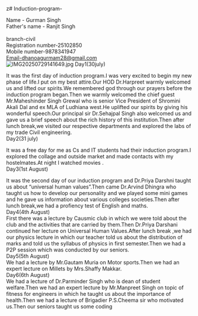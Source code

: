 

z# Induction-program-


Name - Gurman Singh
<br>
Father's name - Ranjit Singh 
<br>
<br>
branch-civil
<br>
Registration number-25102850
<br>
Mobile number-9878341947
<br>
Email-dhanoagurmam28@gmail.com
<br>
![IMG20250729141649.jpg](https://github.com/user-attachments/assets/0f1bd609-46dc-499c-a40a-5d478a4bf9f8)
Day1(30july)
<br>

It was the first day of induction program.I was very excited to begin my new phase of life.I put on my best attire.Our HOD Dr.Harpreet warmly welcomed us and lifted our spirits.We remembered god through our prayers before the induction program began.Then we warmly welcomed the chief guest Mr.Maheshinder Singh Grewal who is senior Vice President of Shromini Akali Dal and ex MLA of Ludhiana west.He uplifted our spirits by giving his wonderful speech.Our principal sir Dr.Sehajpal Singh also welcomed us and gave us a brief speech about the rich history of this institution.Then after lunch break,we visited our respective departments and explored the labs of my trade Civil engineering.
<br>
Day2(31 july)

It was a free day for me as Cs and IT students had their induction program.I explored the collage and outside market and made contacts with my hostelmates.At night I watched movies .
<br>
Day3(1st August)
<br>

It was the second day of our induction program and Dr.Priya Darshni taught us about “universal human values”.Then came Dr.Arvind Dhingra who taught us how to develop our personality and we played some mini games and he gave us information about various colleges societies.Then after lunch break,we had a profiency test of English and maths.
<br>
Day4(4th August)
<br>
First there was a lecture by Causmic club in which we were told about the club and the activities that are carried by them.Then 
Dr.Priya Darshani continued her lecture on Universal Human Values.After lunch break ,we had our physics lecture in which our teacher told us about the distribution of marks and told us the syllabus of physics in first semester.Then we had a P2P session which was conducted by our seniors.
<br>
Day5(5th August)
<br>
We had a lecture by Mr.Gautam Muria on Motor sports.Then we had an expert lecture on Millets by Mrs.Shaffy Makkar.
<br>
Day6(6th August)
<br>
We had a lecture of Dr.Parminder Singh who is dean of student welfare.Then we had an expert lecture by Mr.Manpreet Singh on topic of fitness for engineers in which he taught us about the importance of health.Then we had a lecture of Brigadier P.S.Cheema sir who motivated us.Then our seniors taught us some coding




